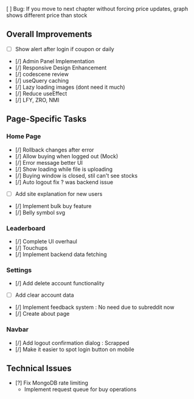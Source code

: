 [ ] Bug: If you move to next chapter without forcing price updates, graph shows different price than stock

## Overall Improvements
- [ ] Show alert after login if coupon or daily
- [/] Admin Panel Implementation
- [/] Responsive Design Enhancement
- [/] codescene review
- [/] useQuery caching
- [/] Lazy loading images (dont need it much)
- [/] Reduce useEffect 
- [/] LFY, ZRO, NMI

## Page-Specific Tasks

### Home Page
- [/] Rollback changes after error
- [/] Allow buying when logged out (Mock)
- [/] Error message better UI
- [/] Show loading while file is uploading
- [/] Buying window is closed, stil can't see stocks
- [/] Auto logout fix ? was backend issue
- [ ] Add site explanation for new users
- [/] Implement bulk buy feature
- [/] Belly symbol svg

### Leaderboard 
- [/] Complete UI overhaul
- [/] Touchups
- [/] Implement backend data fetching

### Settings
- [/] Add delete account functionality
- [ ] Add clear account data
- [/] Implement feedback system : No need due to subreddit now
- [/] Create about page

### Navbar
- [/] Add logout confirmation dialog : Scrapped
- [/] Make it easier to spot login button on mobile

## Technical Issues
- [?] Fix MongoDB rate limiting
    - Implement request queue for buy operations

